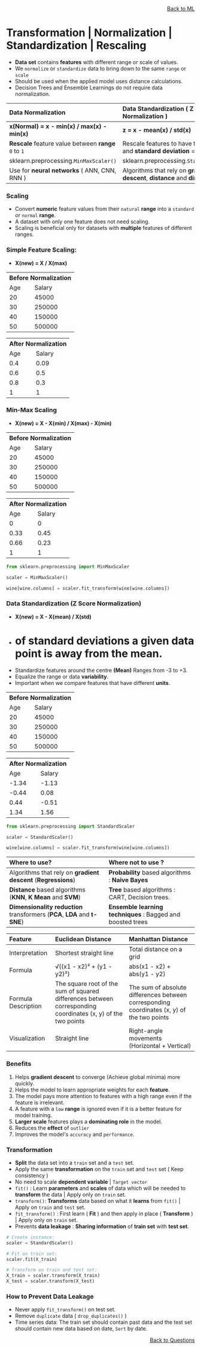 <p align='right'><a align="right" href="https://github.com/KIRANKUMAR7296/Library/blob/main/Machine%20Learning/Machine%20Learning%20Models.md">Back to ML</a></p>

# Transformation | Normalization | Standardization | Rescaling

- **Data set** contains **features** with different range or scale of values. 
- We `normalize` or `standardize` data to bring down to the same `range` or `scale`
- Should be used when the applied model uses distance calculations.
- Decision Trees and Ensemble Learnings do not require data normalization.

Data Normalization | Data Standardization ( Z Score Normalization )
:--- | :---
**x(Normal) =  x - min(x) / max(x) - min(x)** | **z = x - mean(x) / std(x)**
**Rescale** feature value between **range** `0` to `1` | Rescale features to have the **mean** = `0` and **standard deviation** = `1`
sklearn.preprocessing.`MinMaxScaler()` | sklearn.preprocessing.`StandardScaler()`
Use for **neural networks** ( ANN, CNN, RNN ) | Algorithms that rely on **gradient descent**, **distance** and **dimensions**

### Scaling 
- Convert **numeric** feature values from their `natural` **range** into a `standard` or `normal` **range**.
- A dataset with only one feature does not need scaling.
- Scaling is beneficial only for datasets with **multiple** features of different ranges.

### **Simple Feature Scaling:**
- **X(new) = X / X(max)**
<p>
<table>
  <tr><th colspan=2>Before Normalization</th></tr>
  <tr><td>Age</td><td>Salary</td></tr>
  <tr><td>20</td><td>45000</td></tr>
  <tr><td>30</td><td>250000</td></tr>
  <tr><td>40</td><td>150000</td></tr>
  <tr><td>50</td><td>500000</td></tr>
</table>

<table>
  <tr><th colspan=2>After Normalization</th></tr>
  <tr><td>Age</td><td>Salary</td></tr>
  <tr><td>0.4</td><td>0.09</td></tr>
  <tr><td>0.6</td><td>0.5</td></tr>
  <tr><td>0.8</td><td>0.3</td></tr>
  <tr><td>1</td><td>1</td></tr>
</table>
</p>

### **Min-Max Scaling**
- **X(new) = X - X(min) / X(max) - X(min)**

<table>
  <tr><th colspan=2>Before Normalization</th></tr>
  <tr><td>Age</td><td>Salary</td></tr>
  <tr><td>20</td><td>45000</td></tr>
  <tr><td>30</td><td>250000</td></tr>
  <tr><td>40</td><td>150000</td></tr>
  <tr><td>50</td><td>500000</td></tr>
</table>

<table>
  <tr><th colspan=2>After Normalization</th></tr>
  <tr><td>Age</td><td>Salary</td></tr>
  <tr><td>0</td><td>0</td></tr>
  <tr><td>0.33</td><td>0.45</td></tr>
  <tr><td>0.66</td><td>0.23</td></tr>
  <tr><td>1</td><td>1</td></tr>
</table>

```python
from sklearn.preprocessing import MinMaxScaler

scaler = MinMaxScaler()

wine[wine.columns] = scaler.fit_transform(wine[wine.columns])
```

### Data Standardization (Z Score Normalization)
- **X(new) = X - X(mean) / X(std)**
- # of standard deviations a given data point is away from the mean. 
- Standardize features around the centre **(Mean)** Ranges from -3 to +3.
- Equalize the range or data **variability**.
- Important when we compare features that have different **units**.

<table>
  <tr><th colspan=2>Before Normalization</th></tr>
  <tr><td>Age</td><td>Salary</td></tr>
  <tr><td>20</td><td>45000</td></tr>
  <tr><td>30</td><td>250000</td></tr>
  <tr><td>40</td><td>150000</td></tr>
  <tr><td>50</td><td>500000</td></tr>
</table>

<table>
  <tr><th colspan=2>After Normalization</th></tr>
  <tr><td>Age</td><td>Salary</td></tr>
  <tr><td>-1.34</td><td>-1.13</td></tr>
  <tr><td>-0.44</td><td>0.08</td></tr>
  <tr><td>0.44</td><td>-0.51</td></tr>
  <tr><td>1.34</td><td>1.56</td></tr>
</table>

```python
from sklearn.preprocessing import StandardScaler

scaler = StandardScaler()

wine[wine.columns] = scaler.fit_transform(wine[wine.columns])
```

Where to **use**? | Where **not** to **use** ?
:--- | :---
Algorithms that rely on **gradient descent** (**Regressions**) | **Probability** based algorithms : **Naive Bayes**
**Distance** based algorithms (**KNN**, **K Mean** and **SVM**) | **Tree** based algorithms : CART, Decision trees.  
**Dimensionality reduction** transformers (**PCA**, **LDA** and **t-SNE**) | **Ensemble learning techniques** : Bagged and boosted trees

Feature |	Euclidean Distance | Manhattan Distance
:--- | :--- | :---
Interpretation | Shortest straight line |	Total distance on a grid
Formula |	√((x1 - x2)² + (y1 - y2)²) |	abs(x1 - x2) + abs(y1 - y2)
Formula Description | The square root of the sum of squared differences between corresponding coordinates (x, y) of the two points | The sum of absolute differences between corresponding coordinates (x, y) of the two points
Visualization | Straight line	| Right-angle movements (Horizontal + Vertical)

### Benefits 
1. Helps **gradient descent** to converge (Achieve global minima) more quickly.
2. Helps the model to learn appropriate weights for each **feature**.
3. The model pays more attention to features with a high range even if the feature is irrelevant.
4. A feature with a `low` **range** is ignored even if it is a better feature for model training.
5. **Larger scale** features plays a **dominating role** in the model. 
6. Reduces the **effect** of `outlier`
7. Improves the model's `accuracy` and `performance`.

### Transformation

- **Split** the data set into a `train` set and a `test` set.
- Apply the same **transformation** on the `train` set and `test` set ( Keep consistency )
- No need to scale **dependent variable** | `Target vector` 
- `fit()` : Learn **parameters** and **scales** of data which will be needed to **transform** the data | Apply only on `train` set.
- `transform()`: **Transforms** data based on what it **learns** from `fit()` | Apply on `train` and `test` set.
- `fit_transform()` : First learn ( **Fit** ) and then apply in place ( **Transform** ) | Apply only on `train` set.
- Prevents **data leakage** : **Sharing information** of **train set** with **test set**.

```python
# Create instance:
scaler = StandardScaler()

# Fit on train set:
scaler.fit(X_train)

# Transform on train and test set:
X_train = scaler.transform(X_train)
X_test = scaler.transform(X_test)
```

### How to Prevent Data Leakage 
- Never apply `fit_transform()` on test set.
- Remove `duplicate` data ( `drop_duplicates()` )
- Time series data: The train set should contain past data and the test set should contain new data based on date, `Sort` by date.

<p align='right'><a align="right" href="https://github.com/KIRANKUMAR7296/Library/blob/main/Interview.md">Back to Questions</a></p>

